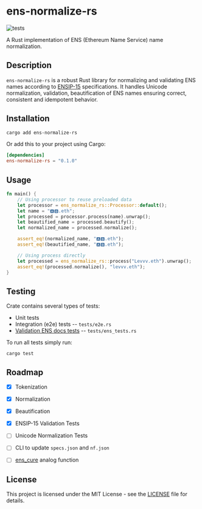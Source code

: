 # ens-normalize-rs

![tests](https://github.com/sevenzing/ens-normalize-rs/actions/workflows/tests.yml/badge.svg)

A Rust implementation of ENS (Ethereum Name Service) name normalization.

## Description

`ens-normalize-rs` is a robust Rust library for normalizing and validating ENS names according to [ENSIP-15](https://docs.ens.domains/ensip/15) specifications. It handles Unicode normalization, validation, beautification of ENS names ensuring correct, consistent and idempotent behavior.

## Installation

```bash
cargo add ens-normalize-rs
```

Or add this to your project using Cargo:

```toml
[dependencies]
ens-normalize-rs = "0.1.0"
```

## Usage

```rust
fn main() {
    // Using processor to reuse preloaded data
    let processor = ens_normalize_rs::Processor::default();
    let name = "🅰️🅱.eth";
    let processed = processor.process(name).unwrap();
    let beautified_name = processed.beautify();
    let normalized_name = processed.normalize();

    assert_eq!(normalized_name, "🅰🅱.eth");
    assert_eq!(beautified_name, "🅰️🅱️.eth");

    // Using process directly
    let processed = ens_normalize_rs::process("Levvv.eth").unwrap();
    assert_eq!(processed.normalize(), "levvv.eth");
}
```

## Testing

Crate contains several types of tests:

- Unit tests
- Integration (e2e) tests -- `tests/e2e.rs`
- [Validation ENS docs tests](https://docs.ens.domains/ensip/15#appendix-validation-tests) -- `tests/ens_tests.rs`


To run all tests simply run:

```
cargo test
```


## Roadmap


- [x] Tokenization
- [x] Normalization
- [x] Beautification
- [x] ENSIP-15 Validation Tests
- [ ] Unicode Normalization Tests
- [ ] CLI to update `specs.json` and `nf.json`
- [ ] [ens_cure](https://github.com/namehash/ens-normalize-python?tab=readme-ov-file#ens_cure) analog function


## License

This project is licensed under the MIT License - see the [LICENSE](LICENSE) file for details.
